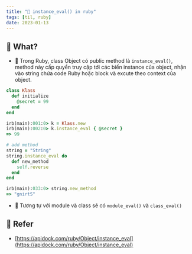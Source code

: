 ```yaml
---
title: "🌱 instance_eval() in ruby"
tags: [til, ruby]
date: 2023-01-13
---
```


## 🌿 What?

- 🌱 Trong Ruby, class Object có public method là `instance_eval()`, method này cấp quyền truy cập tới các biến instance của object, nhận vào string chứa code Ruby hoặc block và excute theo context của object.

```rb
class Klass
  def initialize
    @secret = 99
  end
end

irb(main):001:0> k = Klass.new
irb(main):002:0> k.instance_eval { @secret }
=> 99
```

```rb
# add method
string = "String"
string.instance_eval do
  def new_method
    self.reverse
  end
end

irb(main):033:0> string.new_method
=> "gnirtS"
```

- 🌱 Tương tự với module và class sẽ có `module_eval()` và `class_eval()`

## 🌿 Refer 
- [https://apidock.com/ruby/Object/instance_eval](https://apidock.com/ruby/Object/instance_eval)
